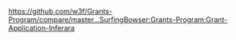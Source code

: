 https://github.com/w3f/Grants-Program/compare/master...SurfingBowser:Grants-Program:Grant-Application-Inferara
